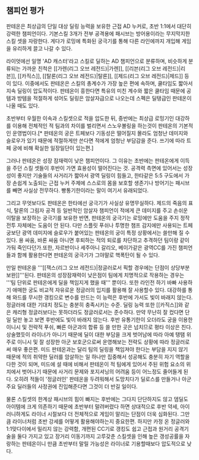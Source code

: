 챔피언 평가
----

판테온은 최상급의 단일 대상 딜링 능력을 보유한 근접 AD 누커로, 초반 1:1에서 대단히 강력한 챔피언이다. 기본스킬 3개가 전부 공격용에 패시브는 방어용이라는 무지막지한 스킬 셋을 자랑한다. 게다가 로밍에 특화된 궁극기를 통해 다른 라인에까지 개입해 게임을 유리하게 끌고 나갈 수 있다.

라이엇에선 일명 'AD 캐스터'라고 스킬로 딜하는 AD 챔피언으로 분류하며, 비슷하게 분류되는 가까운 친척은 [[가렌(리그 오브 레전드)|가렌]], [[리븐(리그 오브 레전드)|리븐]], [[카직스]], [[탈론(리그 오브 레전드)|탈론]], [[제드(리그 오브 레전드)|제드]] 등이 있다. 이중에서도 판테온은 스킬의 총계수가 가장 높은 편에 속하며, 쿨타임도 짧아서 지속 딜링이 압도적이다. 판테온이 흥한다면 특유의 미친 계수와 짧은 쿨타임 때문에 공템과 방템을 적절하게 섞어도 딜링은 암살자급으로 나오는데 스펙은 딜탱급인 판테온이 나올 때도 있다.

초반부터 우월한 이속과 스킬셋으로 적을 압도한 뒤, 중반에는 최상급 로밍기인 대강하를 이용해 전체적인 적 팀과의 차이를 벌리면서 스노우볼링을 하는것이 판테온의 기본적인 운영법이다.[* 판테온의 궁은 트페보다 기동성은 떨어질지 몰라도 엄청난 데미지와 슬로우가 있기 때문에 적절하게만 쓴다면 적에게 엄청난 부담감을 준다. 쓰기에 따라 트페 궁에 비해 확실한 일장일단이 있는편.]

그러나 판테온은 성장 잠재력이 낮은 챔피언이다. 그 이유는 초반에는 판테온에게 이득을 주던 스킬 셋들이 후반이 가면 효용성이 떨어진다는 것. 공격력 측면에 있어서는 성장성이 좋지만 기술들의 사거리가 짧아서 광역 딜링이 힘들고, 한타같은 5:5 구도에서 가장 손쉽게 노출되는 근접 누커 주제에 스스로의 몸을 보호할 생존기나 방어기는 패시브를 빼면 사실상 전무하다. 빵통기한이라는 말이 여기서 유래되었다.

그리고 무엇보다도 판테온은 한타에선 궁극기가 사실상 유명무실하다. 제드의 죽음의 표식, 탈론의 그림자 공격 등 일반적인 암살자 챔피언이 적에게 큰 데미지를 주고 손쉬운 이탈을 보장하는 궁극기를 보유한 반면, 판테온의 궁극기는 로밍에만 도움을 주지 정작 전투 자체에는 도움이 안 된다. 다만 스플릿 푸쉬나 투명한 챔프 감지에만 사용되는 트페 궁보단 광역 데미지에 슬로우가 붙어있는 판테온의 궁이 특정 상황에서는 쓸만해 질 수 있다. 용 싸움, 바론 싸움 아니면 후퇴하는 적의 퇴로를 차단하고 추격하던 팀이랑 같이 가둬 죽인다던가.또한, 자르반이나 세주아니 갈리오, 베이가같은 광역CC를 가진 챔피언들과 함께 활용한다면 판테온의 궁극기가 그야말로 핵폭탄이 될 수 있다.

만일 판테온을 '''[[잭스(리그 오브 레전드)|정글러로서 픽할 경우에는 단점이 상당부분 보완]]'''된다. 판테온의 성장잠재력이 낮은점이 팀에게 치명적으로 작용하는 경우는 '''팀 단위로 판테온에게 딜을 책임지게 했을 때''' 뿐이다. 또한 라인전 하기 바빠 사용하기 애매한 궁도 비교적 자유로운 정글러의 입지를 활용해 잘 사용할수 있다. 대강하를 통해 와드를 무시한 갱킹으로 변수를 만드는 이 능력은 후반에 가서도 빛이 바래지 않는다. 정글러에 대한 기대치 정도는 충분히 충족시키는 수준. 딜링 능력 또한 [[카직스]]와 같은 캐리형 정글러보다는 못하더라도 정글러로서는 준수하다. 만약 무난히 잘 컸다면 단일 딜만 놓고 보면 후반에도 빛이 바래지 않는다. 후반 유통기한이 오더라도 궁을 이용한 이니시 및 전략적 푸쉬, 빠른 아군과의 합류 등 쓸 만한 곳은 넘치므로 평타 이상은 친다. 상술했듯이 라이너가 아니기 때문에 딜이 대한 부담을 크게 벗어남에 따라 아예 탱탬 위주로 이니시 및 잘 성장한 아군 보호군으로써 운영해보는 전략도 상황에 따라 정글러로써 매우 좋은편.  미드 판테온과는 달리 팀의 딜링을 책임져야 한다는 부담을 지지 않기 때문에 적의 취약한 딜러를 암살하는 일 하나만 집중해서 성공해도 충분히 자기 역할을 다한 것이 되며, 미드에 설 때에 비해서 판테온이 적 팀에게 있어서 주된 위험 요소의 위치에서 벗어나기 때문에 사거리 문제와 포지셔닝의 어려움 등이 어느정도 줄어들게 된다. 오히려 적들이 '정글러인' 판테온을 두려워해서 도망치다가 딜로스를 만들거나 아군 주요 딜러들의 사정권에 진입해준다면 그것이 더 반길 일이다.

물론 스킬셋의 한계상 패시브의 힘이 빠지는 후반에는 그다지 단단하지도 않고 뎀딜도 아이템에 크게 의존하기 때문에 초반부터 말려버렸다 하면 상대적으로 후반 약세, 아이러니하게도 라이너 시절보다 더 전체적으로 게임이 말리는 단점이 더욱 심화된다. 그만큼 라이너처럼 초반 강세를 어떻게 활용해야하는지 중요한편. 하지만 카정 온 정글러와 1:1맞다이에서 밀리지 않는 강력함, 개편된 CC기로 갱킹도 쉽고 근접과 원거리 공격기술을 둘다 가지고 있고 장거리 이동기까지 고루갖춘 스킬셋을 인해 높은 갱성공률을 자랑하는 판테온이니 만큼 초반부터 말릴 가능성은 라이너로 기용할때보다 압도적으로 낮다.
